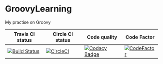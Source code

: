# GroovyLearning
My practise on Groovy


|Travis CI status|Circle CI status|Code quality|Code Factor|
|---|---|---|---|
|[![Build Status](https://travis-ci.org/hemanth22/GroovyLearning.svg?branch=master)](https://travis-ci.org/hemanth22/GroovyLearning)|[![CircleCI](https://circleci.com/gh/hemanth22/GroovyLearning.svg?style=svg)](https://circleci.com/gh/hemanth22/GroovyLearning)|[![Codacy Badge](https://api.codacy.com/project/badge/Grade/bd6271cfd7bc484c9255e06ef82dd2ef)](https://app.codacy.com/app/hemanth22hemu/GroovyLearning?utm_source=github.com&utm_medium=referral&utm_content=hemanth22/GroovyLearning&utm_campaign=Badge_Grade_Dashboard)|[![CodeFactor](https://www.codefactor.io/repository/github/hemanth22/groovylearning/badge)](https://www.codefactor.io/repository/github/hemanth22/groovylearning)|
